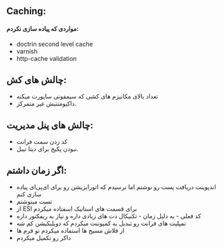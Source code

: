 ## Caching:
#### مواردی که پیاده سازی نکردم:
- doctrin second level cache 
- varnish 
- http-cache validation


## چالش های کش:
- تعداد بالای مکانیزم های کشی که سیمفونی ساپورت میکنه
- داکیومنتیش غیر متمرکز.


## چالش های پنل مدیریت:
- کد زدن سمت فرانت
- نبودن پکیج برای دیتا تیبل.

## اگر زمان داشتم:
- اندپوینت دریافت پست رو نوشتم اما نرسیدم که اتورایزیشن رو برای ای‌پی‌ای پیاده سازی کنم
- تست مینوشتم
- از ESI برای قسمت های استاتیک اسفتاده میکردم
- کد فعلی - به دلیل زمان - تکنیکال دت های زیادی داره و نیاز به ریفکتور داره
- تمپلیت های فرانت رو تبدیل به کمپوننت میکردم که دوبلیکیشن کم شه
- از فلاش مسیج ها استفاده میکردم تو فرم ها
- داکر رو تکمیل میکردم





        